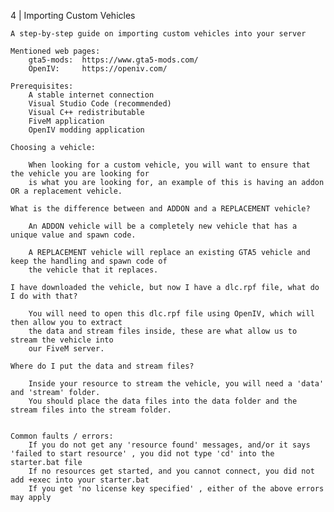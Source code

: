 4 | Importing Custom Vehicles

    A step-by-step guide on importing custom vehicles into your server

    Mentioned web pages:
        gta5-mods:  https://www.gta5-mods.com/
        OpenIV:     https://openiv.com/

    Prerequisites: 
        A stable internet connection
        Visual Studio Code (recommended)
        Visual C++ redistributable
        FiveM application
        OpenIV modding application
    
    Choosing a vehicle:

        When looking for a custom vehicle, you will want to ensure that the vehicle you are looking for
        is what you are looking for, an example of this is having an addon OR a replacement vehicle.

    What is the difference between and ADDON and a REPLACEMENT vehicle?
        
        An ADDON vehicle will be a completely new vehicle that has a unique value and spawn code.

        A REPLACEMENT vehicle will replace an existing GTA5 vehicle and keep the handling and spawn code of
        the vehicle that it replaces.

    I have downloaded the vehicle, but now I have a dlc.rpf file, what do I do with that?

        You will need to open this dlc.rpf file using OpenIV, which will then allow you to extract
        the data and stream files inside, these are what allow us to stream the vehicle into
        our FiveM server.
    
    Where do I put the data and stream files?

        Inside your resource to stream the vehicle, you will need a 'data' and 'stream' folder.
        You should place the data files into the data folder and the stream files into the stream folder.

    
    Common faults / errors:
        If you do not get any 'resource found' messages, and/or it says 'failed to start resource' , you did not type 'cd' into the starter.bat file
        If no resources get started, and you cannot connect, you did not add +exec into your starter.bat
        If you get 'no license key specified' , either of the above errors may apply

